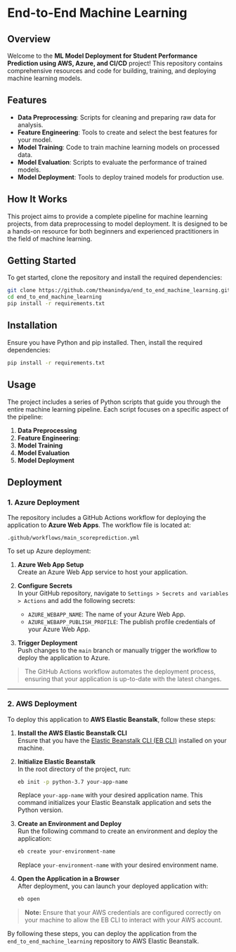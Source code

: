 # End-to-End Machine Learning

## Overview

Welcome to the **ML Model Deployment for Student Performance Prediction using AWS, Azure, and CI/CD** project! This repository contains comprehensive resources and code for building, training, and deploying machine learning models.

## Features

- **Data Preprocessing**: Scripts for cleaning and preparing raw data for analysis.
- **Feature Engineering**: Tools to create and select the best features for your model.
- **Model Training**: Code to train machine learning models on processed data.
- **Model Evaluation**: Scripts to evaluate the performance of trained models.
- **Model Deployment**: Tools to deploy trained models for production use.

## How It Works

This project aims to provide a complete pipeline for machine learning projects, from data preprocessing to model deployment. It is designed to be a hands-on resource for both beginners and experienced practitioners in the field of machine learning.

## Getting Started

To get started, clone the repository and install the required dependencies:

```bash
git clone https://github.com/theanindya/end_to_end_machine_learning.git
cd end_to_end_machine_learning
pip install -r requirements.txt
```

## Installation

Ensure you have Python and pip installed. Then, install the required dependencies:

```bash
pip install -r requirements.txt
```

## Usage

The project includes a series of Python scripts that guide you through the entire machine learning pipeline. Each script focuses on a specific aspect of the pipeline:

1. **Data Preprocessing**
2. **Feature Engineering**: 
3. **Model Training**
4. **Model Evaluation**
5. **Model Deployment**


## Deployment

### 1. Azure Deployment

The repository includes a GitHub Actions workflow for deploying the application to **Azure Web Apps**. The workflow file is located at:

```
.github/workflows/main_scoreprediction.yml
```

To set up Azure deployment:

1. **Azure Web App Setup**  
   Create an Azure Web App service to host your application.

2. **Configure Secrets**  
   In your GitHub repository, navigate to `Settings > Secrets and variables > Actions` and add the following secrets:
   - `AZURE_WEBAPP_NAME`: The name of your Azure Web App.
   - `AZURE_WEBAPP_PUBLISH_PROFILE`: The publish profile credentials of your Azure Web App.

3. **Trigger Deployment**  
   Push changes to the `main` branch or manually trigger the workflow to deploy the application to Azure.

> The GitHub Actions workflow automates the deployment process, ensuring that your application is up-to-date with the latest changes.

---

### 2. AWS Deployment

To deploy this application to **AWS Elastic Beanstalk**, follow these steps:

1. **Install the AWS Elastic Beanstalk CLI**  
   Ensure that you have the [Elastic Beanstalk CLI (EB CLI)](https://docs.aws.amazon.com/elasticbeanstalk/latest/dg/eb-cli3-install.html) installed on your machine.

2. **Initialize Elastic Beanstalk**  
   In the root directory of the project, run:

   ```bash
   eb init -p python-3.7 your-app-name
   ```

   Replace `your-app-name` with your desired application name. This command initializes your Elastic Beanstalk application and sets the Python version.

3. **Create an Environment and Deploy**  
   Run the following command to create an environment and deploy the application:

   ```bash
   eb create your-environment-name
   ```

   Replace `your-environment-name` with your desired environment name.

4. **Open the Application in a Browser**  
   After deployment, you can launch your deployed application with:

   ```bash
   eb open
   ```

> **Note:** Ensure that your AWS credentials are configured correctly on your machine to allow the EB CLI to interact with your AWS account.

By following these steps, you can deploy the application from the `end_to_end_machine_learning` repository to AWS Elastic Beanstalk.

